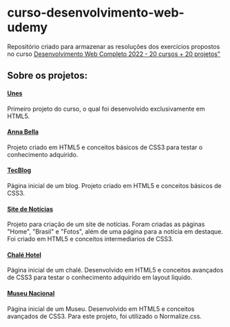 # curso-desenvolvimento-web-udemy
Repositório criado para armazenar as resoluções dos exercícios propostos no curso [Desenvolvimento Web Completo 2022 - 20 cursos + 20 projetos"](https://www.udemy.com/course/web-completo/)

## Sobre os projetos:

#### [Unes](https://github.com/guilhermehiggins/curso-desenvolvimento-web-udemy/tree/master/projeto1%20-%20Unes)
Primeiro projeto do curso, o qual foi desenvolvido exclusivamente em HTML5.

#### [Anna Bella](https://github.com/guilhermehiggins/curso-desenvolvimento-web-udemy/tree/master/projeto2%20-%20Anna%20Bella)
Projeto criado em HTML5 e conceitos básicos de CSS3 para testar o conhecimento adquirido.

#### [TecBlog](https://github.com/guilhermehiggins/curso-desenvolvimento-web-udemy/tree/master/projeto3%20-%20TecBlog)
Página inicial de um blog. Projeto criado em HTML5 e conceitos básicos de CSS3.

#### [Site de Notícias](https://github.com/guilhermehiggins/curso-desenvolvimento-web-udemy/tree/master/projeto4%20-%20Site%20de%20noticias)
Projeto para criação de um site de notícias. Foram criadas as páginas "Home", "Brasil" e "Fotos", além de uma página para a notícia em destaque. Foi criado em HTML5 e conceitos intermediarios de CSS3.

#### [Chalé Hotel](https://github.com/guilhermehiggins/curso-desenvolvimento-web-udemy/tree/master/projeto5%20-%20Chal%C3%A9%20Hotel)
Página inicial de um chalé. Desenvolvido em HTML5 e conceitos avançados de CSS3 para testar o conhecimento adquirido em layout líquido.

#### [Museu Nacional](https://github.com/guilhermehiggins/curso-desenvolvimento-web-udemy/tree/master/projeto6%20-%20Museu%20Nacional)
Página inicial de um Museu. Desenvolvido em HTML5 e conceitos avançados de CSS3. Para este projeto, foi utilizado o Normalize.css.
